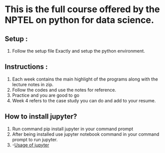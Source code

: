 # This is the full course offered by the NPTEL on python for data science.

## Setup :
1. Follow the setup file Exactly and setup the python environment.

## Instructions :
1. Each week contains the main highlight of the programs along with the lecture notes in zip.
2. Follow the codes and use the notes for reference.
3. Practice and you are good to go
4. Week 4 refers to the case study you can do and add to your resume.

## How to install jupyter?

1. Run command pip install jupyter in your command prompt
2. After being installed use jupyter notebook command in your command prompt to run jupyter.
3. -[Usage of jupyter](https://youtu.be/jZ952vChhuI) 
